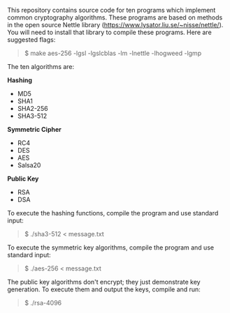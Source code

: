 This repository contains source code for ten programs which implement common cryptography algorithms. These programs are based on methods in the open source Nettle library (https://www.lysator.liu.se/~nisse/nettle/). You will need to install that library to compile these programs. Here are suggested flags:
> $ make aes-256 -lgsl -lgslcblas -lm -lnettle -lhogweed -lgmp 

The ten algorithms are:

**Hashing**  
- MD5  
- SHA1  
- SHA2-256  
- SHA3-512  

**Symmetric Cipher**
- RC4  
- DES  
- AES  
- Salsa20  

**Public Key**
- RSA  
- DSA  

To execute the hashing functions, compile the program and use standard input:  
> $ ./sha3-512 < message.txt  

To execute the symmetric key algorithms, compile the program and use standard input:   
> $ ./aes-256 < message.txt  

The public key algorithms don't encrypt; they just demonstrate key generation. To execute them and output the keys, compile and run:   
> $ ./rsa-4096  
